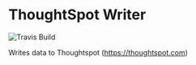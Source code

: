 # ThoughtSpot Writer
![Travis Build](https://travis-ci.org/keboola/thoughtspot-writer.svg?branch=master)


Writes data to Thoughtspot (https://thoughtspot.com)
